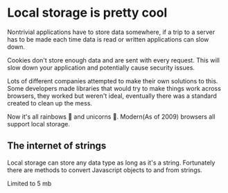 # Local storage is pretty cool

Nontrivial applications have to store data somewhere, if a trip to a server has to be made each time data is read or written applications can slow down.

Cookies don't store enough data and are sent with every request. This will slow down your application and potentially cause security issues.

Lots of different companies attempted to make their own solutions to this. Some developers made libraries that would try to make things work across browsers, they worked but weren't ideal, eventually there was a standard created to clean up the mess.

Now it's all rainbows :rainbow:	 and unicorns :unicorn:. Modern(As of 2009) browsers all support local storage.

## The internet of strings

Local storage can store any data type as long as it's a string. Fortunately there are methods to convert Javascript objects to and from strings.

Limited to 5 mb